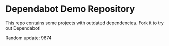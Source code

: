 # Dependabot Demo Repository

This repo contains some projects with outdated dependencies. Fork it to try out
Dependabot!

Random update: 9674
